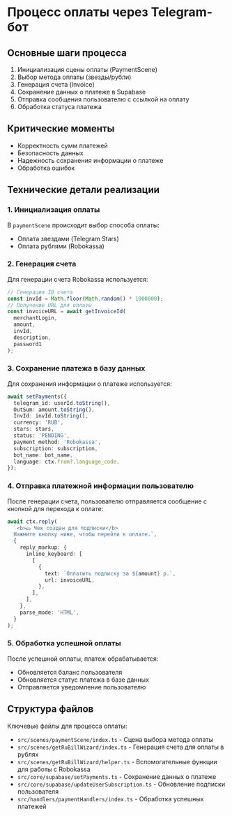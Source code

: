# Процесс оплаты через Telegram-бот

## Основные шаги процесса
1. Инициализация сцены оплаты (PaymentScene)
2. Выбор метода оплаты (звезды/рубли)
3. Генерация счета (Invoice)
4. Сохранение данных о платеже в Supabase
5. Отправка сообщения пользователю с ссылкой на оплату
6. Обработка статуса платежа

## Критические моменты
- Корректность сумм платежей
- Безопасность данных
- Надежность сохранения информации о платеже
- Обработка ошибок

## Технические детали реализации

### 1. Инициализация оплаты
В `paymentScene` происходит выбор способа оплаты:
- Оплата звездами (Telegram Stars)
- Оплата рублями (Robokassa)

### 2. Генерация счета

Для генерации счета Robokassa используется:
```typescript
// Генерация ID счета
const invId = Math.floor(Math.random() * 1000000);
// Получение URL для оплаты
const invoiceURL = await getInvoiceId(
  merchantLogin,
  amount,
  invId,
  description,
  password1
);
```

### 3. Сохранение платежа в базу данных

Для сохранения информации о платеже используется:
```typescript
await setPayments({
  telegram_id: userId.toString(),
  OutSum: amount.toString(),
  InvId: invId.toString(),
  currency: 'RUB',
  stars: stars,
  status: 'PENDING',
  payment_method: 'Robokassa',
  subscription: subscription,
  bot_name: bot_name,
  language: ctx.from?.language_code,
});
```

### 4. Отправка платежной информации пользователю

После генерации счета, пользователю отправляется сообщение с кнопкой для перехода к оплате:
```typescript
await ctx.reply(
  `<b>💵 Чек создан для подписки</b>
  Нажмите кнопку ниже, чтобы перейти к оплате.`,
  {
    reply_markup: {
      inline_keyboard: [
        [
          {
            text: `Оплатить подписку за ${amount} р.`,
            url: invoiceURL,
          },
        ],
      ],
    },
    parse_mode: 'HTML',
  }
);
```

### 5. Обработка успешной оплаты

После успешной оплаты, платеж обрабатывается:
- Обновляется баланс пользователя
- Обновляется статус платежа в базе данных
- Отправляется уведомление пользователю

## Структура файлов

Ключевые файлы для процесса оплаты:
- `src/scenes/paymentScene/index.ts` - Сцена выбора метода оплаты
- `src/scenes/getRuBillWizard/index.ts` - Генерация счета для оплаты в рублях
- `src/scenes/getRuBillWizard/helper.ts` - Вспомогательные функции для работы с Robokassa
- `src/core/supabase/setPayments.ts` - Сохранение данных о платеже
- `src/core/supabase/updateUserSubscription.ts` - Обновление подписки пользователя
- `src/handlers/paymentHandlers/index.ts` - Обработка успешных платежей 